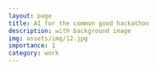 ```yaml
---
layout: page
title: AI for the common good hackathon
description: with background image
img: assets/img/12.jpg
importance: 1
category: work
---
```


